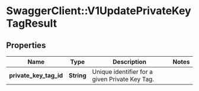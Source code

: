 # SwaggerClient::V1UpdatePrivateKeyTagResult

## Properties
Name | Type | Description | Notes
------------ | ------------- | ------------- | -------------
**private_key_tag_id** | **String** | Unique identifier for a given Private Key Tag. | 

